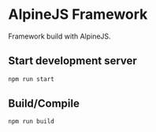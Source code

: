 # AlpineJS Framework
Framework build with AlpineJS.

## Start development server
```bash
npm run start
```

## Build/Compile
```bash
npm run build
```